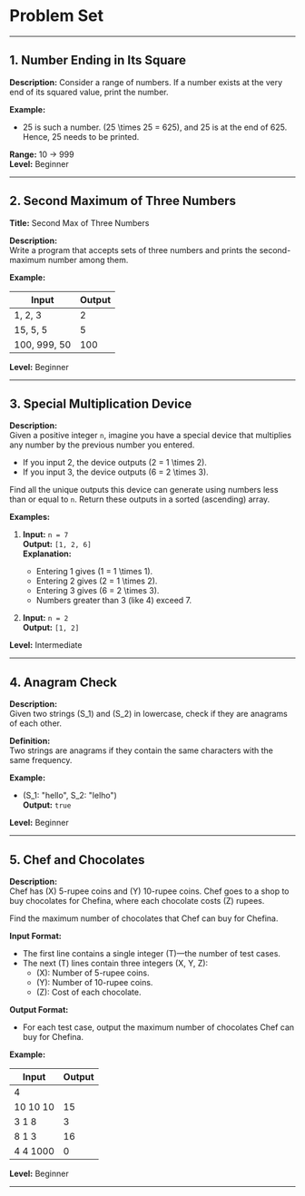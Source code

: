 # Problem Set

---

## 1. Number Ending in Its Square

**Description:**
Consider a range of numbers. If a number exists at the very end of its squared value, print the number.

**Example:**
- 25 is such a number. \(25 \times 25 = 625\), and 25 is at the end of 625. Hence, 25 needs to be printed.

**Range:** 10 → 999  
**Level:** Beginner  

---

## 2. Second Maximum of Three Numbers

**Title:** Second Max of Three Numbers  

**Description:**  
Write a program that accepts sets of three numbers and prints the second-maximum number among them.  

**Example:**

| Input        | Output |
|--------------|--------|
| 1, 2, 3      | 2      |
| 15, 5, 5     | 5      |
| 100, 999, 50 | 100    |

**Level:** Beginner  

---

## 3. Special Multiplication Device

**Description:**  
Given a positive integer `n`, imagine you have a special device that multiplies any number by the previous number you entered.  

- If you input 2, the device outputs \(2 = 1 \times 2\).
- If you input 3, the device outputs \(6 = 2 \times 3\).

Find all the unique outputs this device can generate using numbers less than or equal to `n`. Return these outputs in a sorted (ascending) array.  

**Examples:**
1. **Input:** `n = 7`  
   **Output:** `[1, 2, 6]`  
   **Explanation:**  
   - Entering 1 gives \(1 = 1 \times 1\).
   - Entering 2 gives \(2 = 1 \times 2\).
   - Entering 3 gives \(6 = 2 \times 3\).
   - Numbers greater than 3 (like 4) exceed 7.

2. **Input:** `n = 2`  
   **Output:** `[1, 2]`  

**Level:** Intermediate  

---

## 4. Anagram Check

**Description:**  
Given two strings \(S_1\) and \(S_2\) in lowercase, check if they are anagrams of each other.  

**Definition:**  
Two strings are anagrams if they contain the same characters with the same frequency.  

**Example:**  
- \(S_1: "hello", S_2: "lelho"\)  
  **Output:** `true`  

**Level:** Beginner  

---

## 5. Chef and Chocolates

**Description:**  
Chef has \(X\) 5-rupee coins and \(Y\) 10-rupee coins. Chef goes to a shop to buy chocolates for Chefina, where each chocolate costs \(Z\) rupees.  

Find the maximum number of chocolates that Chef can buy for Chefina.  

**Input Format:**  
- The first line contains a single integer \(T\)—the number of test cases.  
- The next \(T\) lines contain three integers \(X, Y, Z\):  
  - \(X\): Number of 5-rupee coins.  
  - \(Y\): Number of 10-rupee coins.  
  - \(Z\): Cost of each chocolate.  

**Output Format:**  
- For each test case, output the maximum number of chocolates Chef can buy for Chefina.

**Example:**

| Input                  | Output |
|------------------------|--------|
| 4                     |        |
| 10 10 10              | 15     |
| 3 1 8                 | 3      |
| 8 1 3                 | 16     |
| 4 4 1000              | 0      |

**Level:** Beginner  

---
